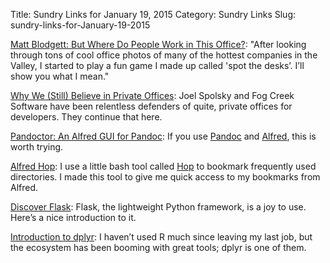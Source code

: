 Title: Sundry Links for January 19, 2015
Category: Sundry Links
Slug: sundry-links-for-January-19-2015

[Matt Blodgett: But Where Do People Work in This Office?](http://www.mattblodgett.com/2015/01/but-where-do-people-work-in-this-office.html): "After looking through tons of cool office photos of many of the hottest companies in the Valley, I started to play a fun game I made up called 'spot the desks’. I’ll show you what I mean."

[Why We (Still) Believe in Private Offices](http://blog.stackoverflow.com/2015/01/why-we-still-believe-in-private-offices/): Joel Spolsky and Fog Creek Software have been relentless defenders of quite, private offices for developers. They continue that here.

[Pandoctor: An Alfred GUI for Pandoc](http://www.alfredforum.com/topic/4686-pandoctor-an-alfred-gui-for-pandoc/): If you use [Pandoc](http://johnmacfarlane.net/pandoc/) and [Alfred](http://alfredapp.com/), this is worth trying.

[Alfred Hop](https://github.com/tdhopper/alfred-hop): I use a little bash tool called [Hop](https://github.com/Cue/hop) to bookmark frequently used directories. I made this tool to give me quick access to my bookmarks from Alfred.

[Discover Flask](https://github.com/realpython/discover-flask): Flask, the lightweight Python framework, is a joy to use. Here’s a nice introduction to it.

[Introduction to dplyr](http://cran.rstudio.com/web/packages/dplyr/vignettes/introduction.html): I haven’t used R much since leaving my last job, but the ecosystem has been booming with great tools; dplyr is one of them.